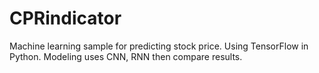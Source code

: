 # CPRindicator
Machine learning sample for predicting stock price.
Using TensorFlow in Python.
Modeling uses CNN, RNN then compare results.

